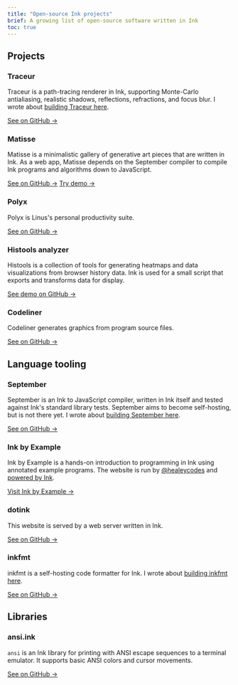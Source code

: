 ```yaml
---
title: "Open-source Ink projects"
brief: A growing list of open-source software written in Ink
toc: true
---
```


## Projects

### Traceur

Traceur is a path-tracing renderer in Ink, supporting Monte-Carlo antialiasing, realistic shadows, reflections, refractions, and focus blur. I wrote about [building Traceur here](/posts/traceur/).

<a href="https://github.com/thesephist/traceur" class="button">See on GitHub &rarr;</a>

### Matisse

Matisse is a minimalistic gallery of generative art pieces that are written in Ink. As a web app, Matisse depends on the September compiler to compile Ink programs and algorithms down to JavaScript.

<a href="https://github.com/thesephist/matisse" class="button">See on GitHub &rarr;</a>
<a href="https://matisse.vercel.app/" class="button">Try demo &rarr;</a>

### Polyx

Polyx is Linus's personal productivity suite.

<a href="https://github.com/thesephist/polyx" class="button">See on GitHub &rarr;</a>

### Histools analyzer

Histools is a collection of tools for generating heatmaps and data visualizations from browser history data. Ink is used for a small script that exports and transforms data for display.

<a href="https://github.com/thesephist/histools" class="button">See demo on GitHub &rarr;</a>

### Codeliner

Codeliner generates graphics from program source files.

<a href="https://github.com/thesephist/codeliner" class="button">See on GitHub &rarr;</a>

## Language tooling

### September

September is an Ink to JavaScript compiler, written in Ink itself and tested against Ink's standard library tests. September aims to become self-hosting, but is not there yet. I wrote about [building September here](/posts/september/).

<a href="https://github.com/thesephist/september" class="button">See on GitHub &rarr;</a>

### Ink by Example

Ink by Example is a hands-on introduction to programming in Ink using annotated example programs. The website is run by [@healeycodes](https://healeycodes.com/) and [powered by Ink](https://github.com/healeycodes/inkbyexample/tree/main/src).

<a href="https://inkbyexample.com/" class="button">Visit Ink by Example &rarr;</a>

### dotink

This website is served by a web server written in Ink.

<a href="https://github.com/thesephist/dotink" class="button">See on GitHub &rarr;</a>

### inkfmt

inkfmt is a self-hosting code formatter for Ink. I wrote about [building inkfmt here](/posts/inkfmt/).

<a href="https://github.com/thesephist/inkfmt" class="button">See on GitHub &rarr;</a>

## Libraries

### ansi.ink

`ansi` is an Ink library for printing with ANSI escape sequences to a terminal emulator. It supports basic ANSI colors and cursor movements.

<a href="https://github.com/thesephist/ansi.ink" class="button">See on GitHub &rarr;</a>

